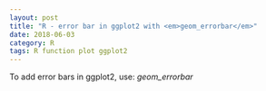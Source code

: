 ```yaml
---
layout: post
title: "R - error bar in ggplot2 with <em>geom_errorbar</em>"
date: 2018-06-03
category: R
tags: R function plot ggplot2
---
```


To add error bars in ggplot2, use: <em>geom_errorbar</em> 


